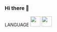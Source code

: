 ### Hi there 👋

LANGUAGE
<img height="32" width="32" src="https://cdn.jsdelivr.net/npm/simple-icons@v8/icons/simpleicons.svg" />
<img height="32" width="32" src="https://unpkg.com/simple-icons@v8/icons/simpleicons.svg" />
<!--
**MamaMia777/MamaMia777** is a ✨ _special_ ✨ repository because its `README.md` (this file) appears on your GitHub profile.








Here are some ideas to get you started:

- 🔭 I’m currently working on ...
- 🌱 I’m currently learning ...
- 👯 I’m looking to collaborate on ...
- 🤔 I’m looking for help with ...
- 💬 Ask me about ...
- 📫 How to reach me: ...
- 😄 Pronouns: ...
- ⚡ Fun fact: ...
-->
